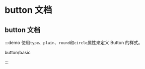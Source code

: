 <!--
 * @Description:
 * @Version: 2.0
 * @Autor: caohao
 * @Date: 2023-12-30 10:24:57
 * @LastEditors: caohao
 * @LastEditTime: 2023-12-30 23:58:01
-->

# button 文档

## button 文档

:::demo 使用`type`、`plain`、`round`和`circle`属性来定义 Button 的样式。

button/basic

:::
